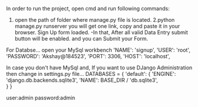 In order to run the project,
open cmd and run following commands:
1. open the path of folder where manage.py file is located.
2.python manage.py runserver
you will get one link, copy and paste it in your browser.
Sign Up form loaded.
-In that, After all valid Data Entry submit button will be enabled. and you can Submit your Form.

For Databse...
open your MySql workbench
        'NAME': 'signup',
        'USER': 'root',
        'PASSWORD': 'Akshay@184523',
        'PORT': 3306,
        'HOST': 'localhost',  

In case you don't have MySql and,
If you want to use DJango Administration then change in settings.py file...
DATABASES = {
    'default': {
        'ENGINE': 'django.db.backends.sqlite3',
        'NAME': BASE_DIR / 'db.sqlite3',   
    }
}

user:admin
password:admin

  
